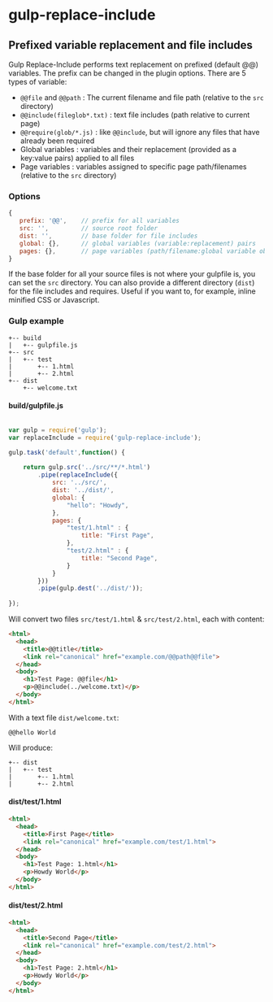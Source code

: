 # gulp-replace-include

## Prefixed variable replacement and file includes

Gulp Replace-Include performs text replacement on prefixed (default @@) variables.
The prefix can be changed in the plugin options.
There are 5 types of variable:

- `@@file` and `@@path` : The current filename and file path (relative to the `src` directory)
- `@@include(fileglob*.txt)` : text file includes (path relative to current page)
- `@@require(glob/*.js)` : like `@@include`, but will ignore any files that have already been required
- Global variables : variables and their replacement (provided as a key:value pairs) applied to all files
- Page variables : variables assigned to specific page path/filenames (relative to the `src` directory)

### Options

```javascript
{
   prefix: '@@',    // prefix for all variables
   src: '',         // source root folder
   dist: '',        // base folder for file includes
   global: {},      // global variables (variable:replacement) pairs
   pages: {},       // page variables (path/filename:global variable object) pairs
}
```

If the base folder for all your source files is not where your gulpfile is, you can set the `src` directory.
You can also provide a different directory (`dist`) for the file includes and requires.
Useful if you want to, for example, inline minified CSS or Javascript.


### Gulp example

```
+-- build
|   +-- gulpfile.js
+-- src
|   +-- test
|       +-- 1.html
|       +-- 2.html
+-- dist
    +-- welcome.txt
```

#### build/gulpfile.js

```javascript

var gulp = require('gulp');
var replaceInclude = require('gulp-replace-include');

gulp.task('default',function() {
	
	return gulp.src('../src/**/*.html')
		.pipe(replaceInclude({
			src: '../src/',
			dist: '../dist/',
			global: {
				"hello": "Howdy",
			},
			pages: {
				"test/1.html" : {
					title: "First Page",
				},
				"test/2.html" : {
					title: "Second Page",
				}
			}
		}))
		.pipe(gulp.dest('../dist/'));
	
});
```

Will convert two files `src/test/1.html` & `src/test/2.html`, each with content:

```html
<html>
  <head>
    <title>@@title</title>
    <link rel="canonical" href="example.com/@@path@@file">
  </head>
  <body>
    <h1>Test Page: @@file</h1>
	<p>@@include(../welcome.txt)</p>
  </body>
</html>
```

With a text file `dist/welcome.txt`:

```text
@@hello World
```

Will produce:

```
+-- dist
|   +-- test
|       +-- 1.html
|       +-- 2.html
```

#### dist/test/1.html

```html
<html>
  <head>
    <title>First Page</title>
    <link rel="canonical" href="example.com/test/1.html">
  </head>
  <body>
    <h1>Test Page: 1.html</h1>
	<p>Howdy World</p>
  </body>
</html>
```


#### dist/test/2.html
```html
<html>
  <head>
    <title>Second Page</title>
    <link rel="canonical" href="example.com/test/2.html">
  </head>
  <body>
    <h1>Test Page: 2.html</h1>
	<p>Howdy World</p>
  </body>
</html>
```

